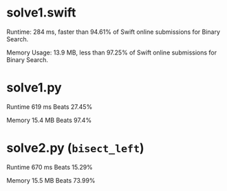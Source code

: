 # solve1.swift

Runtime: 284 ms, faster than 94.61% of Swift online submissions for Binary Search.

Memory Usage: 13.9 MB, less than 97.25% of Swift online submissions for Binary Search.

# solve1.py

Runtime 619 ms Beats 27.45%

Memory 15.4 MB Beats 97.4%

# solve2.py (`bisect_left`)

Runtime 670 ms Beats 15.29%

Memory 15.5 MB Beats 73.99%

